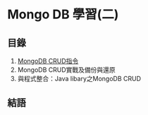 # Mongo DB 學習(二) #

## 目錄 ##

1. [MongoDB CRUD指令](https://github.com/eden90267/mongodb-learning-2/tree/master/CRUD)
2. MongoDB CRUD實戰及備份與還原
3. 與程式整合：Java libary之MongoDB CRUD

## 結語 ##